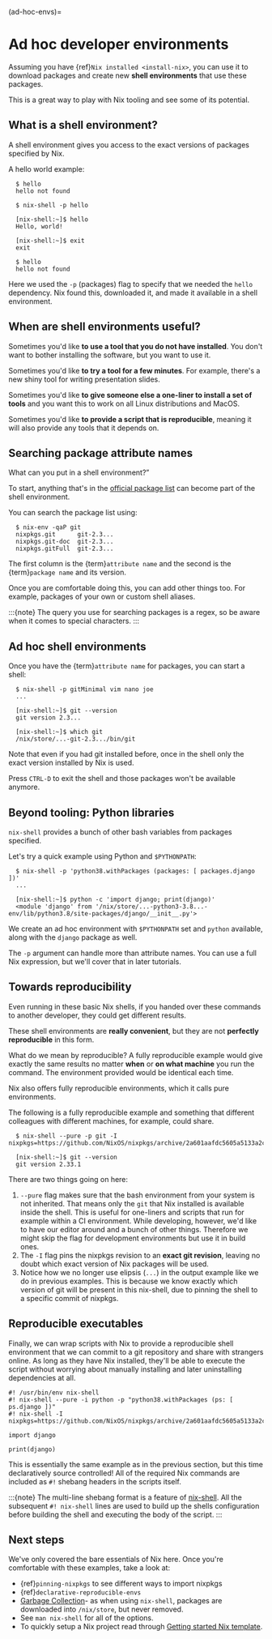 (ad-hoc-envs)=

# Ad hoc developer environments

Assuming you have {ref}`Nix installed <install-nix>`, you can use it
to download packages and create new **shell environments** that use these packages.

This is a great way to play with Nix tooling and see some of its potential.

## What is a shell environment?

A shell environment gives you access to the exact versions of packages specified by Nix.

A hello world example:

```{code-block} shell-session hello.shell_session
  $ hello
  hello not found

  $ nix-shell -p hello

  [nix-shell:~]$ hello
  Hello, world!

  [nix-shell:~]$ exit
  exit

  $ hello
  hello not found
```

Here we used the `-p` (packages) flag to specify that we needed the `hello` dependency. Nix found this, downloaded it, and made it available in a shell environment.

## When are shell environments useful?

Sometimes you'd like **to use a tool that you do not have installed**. You don't want to
bother installing the software, but you want to use it.

Sometimes you'd like **to try a tool for a few minutes**. For example, there's a new shiny
tool for writing presentation slides.

Sometimes you'd like **to give someone else a one-liner to install a set of tools** and you want this to work on all Linux distributions and MacOS.

Sometimes you'd like **to provide a script that is reproducible**, meaning it will also provide any tools that it depends on.

## Searching package attribute names

What can you put in a shell environment?”

To start, anything that's in the [official package list](https://nixos.org/nixos/packages.html) can become part of the shell environment.

You can search the package list using:

```{code-block} shell-session nix_env.shell_session
  $ nix-env -qaP git
  nixpkgs.git      git-2.3...
  nixpkgs.git-doc  git-2.3...
  nixpkgs.gitFull  git-2.3...
```

The first column is the {term}`attribute name` and the second is the {term}`package name` and its version.

Once you are comfortable doing this, you can add other things too.
For example, packages of your own or custom shell aliases.

:::{note}
The query you use for searching packages is a regex, so be aware when it comes to special characters.
:::

## Ad hoc shell environments

Once you have the {term}`attribute name` for packages, you can start a shell:

```{code-block} shell-session ad_hoc.shell_session
  $ nix-shell -p gitMinimal vim nano joe
  ...

  [nix-shell:~]$ git --version
  git version 2.3...

  [nix-shell:~]$ which git
  /nix/store/...-git-2.3.../bin/git
```

Note that even if you had git installed before, once in the shell only the exact version installed by Nix is used.

Press `CTRL-D` to exit the shell and those packages won't be available anymore.

## Beyond tooling: Python libraries

`nix-shell` provides a bunch of other bash variables from packages specified.

Let's try a quick example using Python and `$PYTHONPATH`:

```{code-block} shell-session django.shell_session
  $ nix-shell -p 'python38.withPackages (packages: [ packages.django ])'
  ...

  [nix-shell:~]$ python -c 'import django; print(django)'
  <module 'django' from '/nix/store/...-python3-3.8...-env/lib/python3.8/site-packages/django/__init__.py'>
```

We create an ad hoc environment with `$PYTHONPATH` set and `python` available, along with the `django` package as well.

The `-p` argument can handle more than attribute names. You can use a full Nix expression, but we'll cover that in later tutorials.

## Towards reproducibility

Even running in these basic Nix shells, if you handed over these commands to another developer, they could get different results.

These shell environments are **really convenient**, but they are not **perfectly reproducible** in this form.

What do we mean by reproducible? A fully reproducible example would give exactly the same results no matter **when** or **on what machine** you run the command.
The environment provided would be identical each time.

Nix also offers fully reproducible environments, which it calls pure environments.

The following is a fully reproducible example and something that different colleagues with different machines, for example, could share.

```{code-block} shell-session pure.shell_session
  $ nix-shell --pure -p git -I nixpkgs=https://github.com/NixOS/nixpkgs/archive/2a601aafdc5605a5133a2ca506a34a3a73377247.tar.gz

  [nix-shell:~]$ git --version
  git version 2.33.1
```

There are two things going on here:

1. `--pure` flag makes sure that the bash environment from your system is not inherited. That means only the `git` that Nix installed is available inside the shell.
   This is useful for one-liners and scripts that run for example within a CI environment. While developing, however, we'd like to have our editor around and a bunch of other things. Therefore we might skip the flag for development environments but use it in build ones.
2. The `-I` flag pins the nixpkgs revision to an **exact git revision**, leaving no doubt which exact version of Nix packages will be used.
3. Notice how we no longer use elipsis (`...`) in the output example like we do in previous examples. This is because we know exactly which version of git will be present in this nix-shell, due to pinning the shell to a specific commit of nixpkgs.

## Reproducible executables

Finally, we can wrap scripts with Nix to provide a reproducible shell environment that we can commit to a git repository
and share with strangers online. As long as they have Nix installed, they'll be able to execute the script without worrying about manually installing and later uninstalling dependencies at all.

```{code-block} python test_django.py
#! /usr/bin/env nix-shell
#! nix-shell --pure -i python -p "python38.withPackages (ps: [ ps.django ])"
#! nix-shell -I nixpkgs=https://github.com/NixOS/nixpkgs/archive/2a601aafdc5605a5133a2ca506a34a3a73377247.tar.gz

import django

print(django)
```

This is essentially the same example as in the previous section, but this time declaratively source controlled! All of the required Nix commands are included as `#!` shebang headers in the scripts itself.

:::{note}
The multi-line shebang format is a feature of [nix-shell](https://nixos.org/manual/nix/stable/command-ref/nix-shell.html#use-as-a--interpreter). 
All the subsequent `#! nix-shell` lines are used to build up the shells configuration before building the shell and executing the body of the script.
:::

## Next steps

We've only covered the bare essentials of Nix here. Once you're comfortable with these examples, take a look at:

- {ref}`pinning-nixpkgs` to see different ways to import nixpkgs
- {ref}`declarative-reproducible-envs`
- [Garbage Collection](https://nixos.org/manual/nix/stable/package-management/garbage-collection.html)- as when using `nix-shell`, packages are downloaded into `/nix/store`, but never removed.
- See `man nix-shell` for all of the options.
- To quickly setup a Nix project read through
  [Getting started Nix template](https://github.com/nix-dot-dev/getting-started-nix-template).
